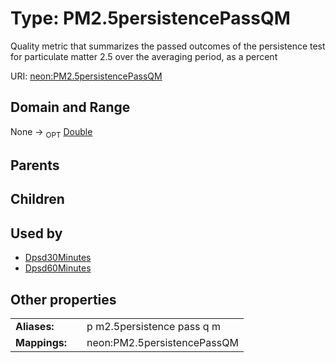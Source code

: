 
# Type: PM2.5persistencePassQM


Quality metric that summarizes the passed outcomes of the persistence test for particulate matter 2.5 over the averaging period, as a percent

URI: [neon:PM2.5persistencePassQM](https://data.neonscience.org/PM2.5persistencePassQM)


## Domain and Range

None ->  <sub>OPT</sub> [Double](types/Double.md)

## Parents


## Children


## Used by

 * [Dpsd30Minutes](Dpsd30Minutes.md)
 * [Dpsd60Minutes](Dpsd60Minutes.md)

## Other properties

|  |  |  |
| --- | --- | --- |
| **Aliases:** | | p m2.5persistence pass q m |
| **Mappings:** | | neon:PM2.5persistencePassQM |

